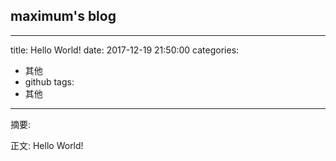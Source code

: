 ## maximum's blog
---
title: Hello World!
date: 2017-12-19 21:50:00
categories:
  - 其他
  - github
tags:
  - 其他
---

摘要:
<!--more-->
正文: Hello World!
